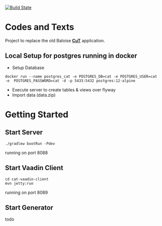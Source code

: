 
[![Build State](https://github.com/baloise/codes-and-texts/workflows/CI/badge.svg)](https://github.com/baloise/codes-and-texts/actions)

# Codes and Texts
Project to replace the old Baloise [**CuT**](https://translate.google.com/?op=translate&sl=de&tl=en&text=Codes%20und%20Texte "'Codes und Texte'") application.

## Local Setup for postgres running in docker

* Setup Database 
```
docker run --name postgres_cat -e POSTGRES_DB=cat -e POSTGRES_USER=cat -e  POSTGRES_PASSWORD=cat -d -p 5433:5432 postgres:12-alpine
```
* Execute server to create tables & views over flyway
* Import data (data.zip)

# Getting Started
## Start Server
```shell script
./gradlew bootRun -Pdev
```

running on port 8088
## Start Vaadin Client
```shell script
cd cat-vaadin-client
mvn jetty:run
```
running on port 8089

## Start Generator
todo